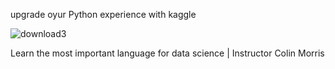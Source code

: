 upgrade oyur Python experience with kaggle 

![download3](https://user-images.githubusercontent.com/64675035/162595652-b732dde0-18f0-45f4-a6ba-9d7ebdf4aafa.png)

Learn the most important language for data science | Instructor Colin Morris
